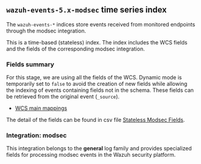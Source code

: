 ## `wazuh-events-5.x-modsec` time series index

The `wazuh-events-*` indices store events received from monitored endpoints through the modsec integration.

This is a time-based (stateless) index. The index includes the WCS fields and the fields of the corresponding modsec integration.

### Fields summary

For this stage, we are using all the fields of the WCS. Dynamic mode is temporarily set to `false` to avoid the creation of new fields while allowing the indexing of events containing fields not in the schema. These fields can be retrieved from the original event (`_source`).

- [WCS main mappings](../../stateless/docs/fields.csv)

The detail of the fields can be found in csv file [Stateless Modsec Fields](fields.csv).

### Integration: modsec

This integration belongs to the **general** log family and provides specialized fields for processing modsec events in the Wazuh security platform.
